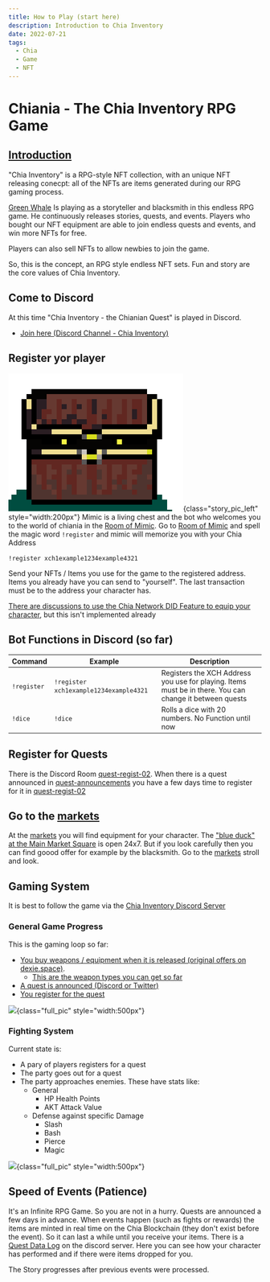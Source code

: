 ```yaml
---
title: How to Play (start here)
description: Introduction to Chia Inventory
date: 2022-07-21
tags:
  - Chia
  - Game
  - NFT
---
```




# Chiania - The Chia Inventory RPG Game

## [Introduction](https://discordapp.com/channels/994949585657143296/995478713561001984/995479550848933930)

"Chia Inventory" is a RPG-style NFT collection, with an unique NFT releasing conecpt: all of the NFTs are items generated during our RPG gaming process.
 
[Green Whale](https://twitter.com/mrcic3) Is playing as a storyteller and blacksmith in this endless RPG game. He continuously releases stories, quests, and events. Players who bought our NFT equipment are able to  join endless quests and events, and win more NFTs for free.

Players can also sell NFTs to allow newbies to join the game.

So, this is the concept, an RPG style endless NFT sets. Fun and story are the core values of Chia Inventory. 


## Come to Discord

At this time "Chia Inventory - the Chianian Quest" is played in Discord.

- [Join here (Discord Channel - Chia Inventory)](https://discord.gg/pDGJf5f6)


## Register yor player
![](include/chiania-mimic.png){class="story_pic_left" style="width:200px"}
Mimic is a living chest and the bot who welcomes you to the world of chiania in the [Room of Mimic](https://discord.com/channels/994949585657143296/1000344248312397854).
Go to [Room of Mimic](https://discord.com/channels/994949585657143296/1000344248312397854) and spell the magic word `!register` and mimic will memorize you with your Chia Address

```text
!register xch1example1234example4321
```

Send your NFTs / Items you use for the game to the registered address. Items you already have you can send to "yourself". The last transaction must be to the address your character has.

[There are discussions to use the Chia Network DID Feature to equip your character](https://discord.com/channels/994949585657143296/995483089881026631/999856743452508160), but this isn't implemented already

## Bot Functions in Discord (so far)

| Command     | Example                                | Description                                                                                             |
| ----------- | -------------------------------------- | ------------------------------------------------------------------------------------------------------- |
| `!register` | `!register xch1example1234example4321` | Registers the XCH Address you use for playing. Items must be in there. You can change it between quests |
| `!dice`     | `!dice`                                | Rolls a dice with 20 numbers. No Function until now

## Register for Quests

There is the Discord Room [quest-regist-02](https://discord.com/channels/994949585657143296/998007766297870416). When there is a quest announced in [quest-announcements](https://discord.com/channels/994949585657143296/995496698086432838) you have a few days time to register for it in [quest-regist-02](https://discord.com/channels/994949585657143296/998007766297870416)

## Go to the [markets](items/20_markets.md)

At the [markets](items/20_markets.md) you will find equipment for your character. The ["blue duck" at the Main Market Square](https://dexie.space/offers/col16fpva26fhdjp2echs3cr7c30gzl7qe67hu9grtsjcqldz354asjsyzp6wx/xch) is open 24x7. But if you look carefully then you can find goood offer for example by the blacksmith. Go to the [markets](items/20_markets.md) stroll and look.

## Gaming System

It is best to follow the game via the [Chia Inventory Discord Server](https://discord.gg/pDGJf5f6)

### General Game Progress

This is the gaming loop so far:

- [You buy weapons / equipment when it is released (original offers on dexie.space)](https://dexie.space/offers/col16fpva26fhdjp2echs3cr7c30gzl7qe67hu9grtsjcqldz354asjsyzp6wx/xch).
    - [This are the weapon types you can get so far](items/01_equipment.md)
- [A quest is announced (Discord or Twitter)](https://discordapp.com/channels/994949585657143296/995496698086432838)
- [You register for the quest](https://discordapp.com/channels/994949585657143296/998007766297870416)

![](https://cdn.discordapp.com/attachments/995478713561001984/998168622650359808/Chia_Inventory_Gaming_System.gif){class="full_pic" style="width:500px"}

### Fighting System

Current state is:

- A pary of players registers for a quest
- The party goes out for a quest
- The party approaches enemies. These have stats like:
    - General
        - HP Health Points
        - AKT Attack Value
    - Defense against specific Damage
        - Slash
        - Bash
        - Pierce
        - Magic

![](https://cdn.discordapp.com/attachments/995478713561001984/998168955367719007/Slime.gif){class="full_pic" style="width:500px"}


## Speed of Events (Patience)

It's an Infinite RPG Game. So you are not in a hurry. Quests are announced a few days in advance. When events happen (such as fights or rewards) the items are minted in real time on the Chia Blockchain (they don't exist before the event). So it can last a while until you receive your items. There is a [Quest Data Log](https://discordapp.com/channels/994949585657143296/998574861918142546) on the discord server. Here you can see how your character has performed and if there were items dropped for you.

The Story progresses after previous events were processed.